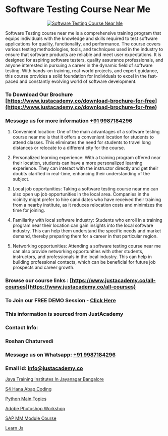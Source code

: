 # Software Testing Course Near Me

<p align="center">
  <a href="https://justacademy.co/program-detail/software-testing">
    <img src="https://justacademy.co/storage2/program_images/1704700438.webp" alt="Software Testing Course Near Me">
  </a>
</p>


Software Testing course near me is a comprehensive training program that equips individuals with the knowledge and skills required to test software applications for quality, functionality, and performance. The course covers various testing methodologies, tools, and techniques used in the industry to ensure that software products are reliable and meet user expectations. It is designed for aspiring software testers, quality assurance professionals, and anyone interested in pursuing a career in the dynamic field of software testing. With hands-on training, real-world projects, and expert guidance, this course provides a solid foundation for individuals to excel in the fast-paced and constantly evolving world of software development. 
### To Download Our Brochure [https://www.justacademy.co/download-brochure-for-free](https://www.justacademy.co/download-brochure-for-free)
### Message us for more information [+91 9987184296](https://api.whatsapp.com/send?phone=919987184296)
1) Convenient location: One of the main advantages of a software testing course near me is that it offers a convenient location for students to attend classes. This eliminates the need for students to travel long distances or relocate to a different city for the course.

2) Personalized learning experience: With a training program offered near their location, students can have a more personalized learning experience. They can interact with the instructor directly and get their doubts clarified in real-time, enhancing their understanding of the subject.

3) Local job opportunities: Taking a software testing course near me can also open up job opportunities in the local area. Companies in the vicinity might prefer to hire candidates who have received their training from a nearby institute, as it reduces relocation costs and minimizes the time for joining.

4) Familiarity with local software industry: Students who enroll in a training program near their location can gain insights into the local software industry. This can help them understand the specific needs and market demand, thereby preparing them for a career in that particular region.

5) Networking opportunities: Attending a software testing course near me can also provide networking opportunities with other students, instructors, and professionals in the local industry. This can help in building professional contacts, which can be beneficial for future job prospects and career growth.

### Browse our course links : [https://www.justacademy.co/all-courses](https://www.justacademy.co/all-courses) 
### To Join our FREE DEMO Session - [Click Here](https://www.justacademy.co/register-for-course-demo)


### This information is sourced from JustAcademy
### Contact Info:
### Roshan Chaturvedi
### Message us on Whatsapp: [+91 9987184296](https://api.whatsapp.com/send?phone=919987184296)
### Email id: [info@justacademy.co](mailto:info@justacademy.co)
                
[Java Training Institutes In Jayanagar Bangalore](https://www.linkedin.com/pulse/java-training-institutes-jayanagar-bangalore-justacademy-hyderabad-yhv3e?trackingId=eXfTKAKwH1q%2FUUPxJNGprA%3D%3D)

[S4 Hana Abap Coding](https://www.linkedin.com/pulse/s4-hana-abap-coding-justacademy-ahmedabad-a0doc/)

[Python Main Topics](https://medium.com/@prempja40/python-main-topics-4164ecaefe6b)

[Adobe Photoshop Workshop](https://medium.com/@negishivu99/adobe-photoshop-workshop-23eb4ab1b727)

[SAP MM Module Course](https://justacademyin.github.io/Articles/SAP-MM-Module-Course)

[Learn Js](https://justacademyin.github.io/Articles/Learn-Js)

